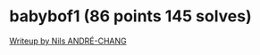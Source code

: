 # babybof1 (86 points 145 solves)

[Writeup by Nils ANDRÉ-CHANG](https://www.nilsand.re/ctf/writeup/2020/05/31/castorsCTF20.html#babybof1-86-points-145-solves)

